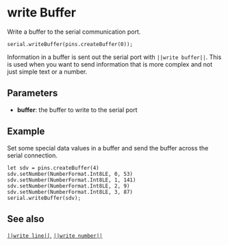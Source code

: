 # write Buffer

Write a buffer to the serial communication port.

```sig
serial.writeBuffer(pins.createBuffer(0));
```
Information in a buffer is sent out the serial port with ``||write buffer||``. This is used
when you want to send information that is more complex and not just simple text or a number.

## Parameters

* **buffer**: the buffer to write to the serial port

## Example

Set some special data values in a buffer and send the buffer across the serial connection.

```blocks
let sdv = pins.createBuffer(4)
sdv.setNumber(NumberFormat.Int8LE, 0, 53)
sdv.setNumber(NumberFormat.Int8LE, 1, 141)
sdv.setNumber(NumberFormat.Int8LE, 2, 9)
sdv.setNumber(NumberFormat.Int8LE, 3, 87)
serial.writeBuffer(sdv);
```

## See also

[``||write line||``](/reference/serial/write-line),
[``||write number||``](/reference/serial/write-number)
